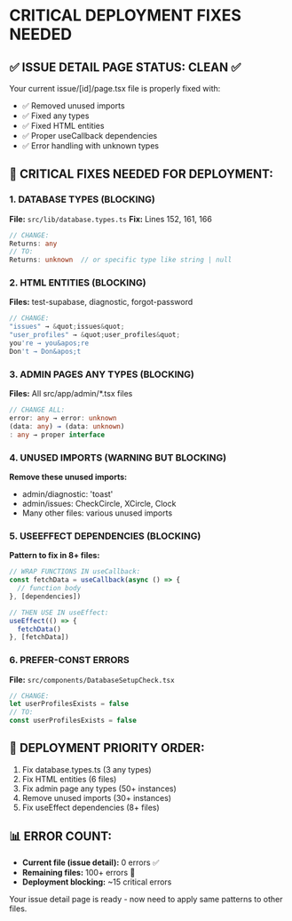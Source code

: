 # CRITICAL DEPLOYMENT FIXES NEEDED

## ✅ ISSUE DETAIL PAGE STATUS: CLEAN ✅
Your current issue/[id]/page.tsx file is properly fixed with:
- ✅ Removed unused imports
- ✅ Fixed any types  
- ✅ Fixed HTML entities
- ✅ Proper useCallback dependencies
- ✅ Error handling with unknown types

## 🚨 CRITICAL FIXES NEEDED FOR DEPLOYMENT:

### 1. DATABASE TYPES (BLOCKING)
**File:** `src/lib/database.types.ts`
**Fix:** Lines 152, 161, 166
```typescript
// CHANGE:
Returns: any
// TO:
Returns: unknown  // or specific type like string | null
```

### 2. HTML ENTITIES (BLOCKING) 
**Files:** test-supabase, diagnostic, forgot-password
```typescript
// CHANGE:
"issues" → &quot;issues&quot;
"user_profiles" → &quot;user_profiles&quot;  
you're → you&apos;re
Don't → Don&apos;t
```

### 3. ADMIN PAGES ANY TYPES (BLOCKING)
**Files:** All src/app/admin/*.tsx files
```typescript
// CHANGE ALL:
error: any → error: unknown
(data: any) → (data: unknown)
: any → proper interface
```

### 4. UNUSED IMPORTS (WARNING BUT BLOCKING)
**Remove these unused imports:**
- admin/diagnostic: 'toast' 
- admin/issues: CheckCircle, XCircle, Clock
- Many other files: various unused imports

### 5. USEEFFECT DEPENDENCIES (BLOCKING)
**Pattern to fix in 8+ files:**
```typescript
// WRAP FUNCTIONS IN useCallback:
const fetchData = useCallback(async () => {
  // function body
}, [dependencies])

// THEN USE IN useEffect:
useEffect(() => {
  fetchData()
}, [fetchData])
```

### 6. PREFER-CONST ERRORS
**File:** `src/components/DatabaseSetupCheck.tsx`
```typescript
// CHANGE:
let userProfilesExists = false
// TO:
const userProfilesExists = false
```

## 🎯 DEPLOYMENT PRIORITY ORDER:
1. Fix database.types.ts (3 any types)
2. Fix HTML entities (6 files)  
3. Fix admin page any types (50+ instances)
4. Remove unused imports (30+ instances)
5. Fix useEffect dependencies (8+ files)

## 📊 ERROR COUNT:
- **Current file (issue detail):** 0 errors ✅
- **Remaining files:** 100+ errors 🚨
- **Deployment blocking:** ~15 critical errors

Your issue detail page is ready - now need to apply same patterns to other files.